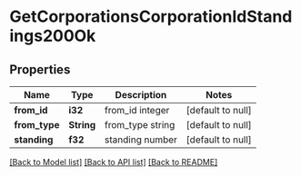 # GetCorporationsCorporationIdStandings200Ok

## Properties
Name | Type | Description | Notes
------------ | ------------- | ------------- | -------------
**from_id** | **i32** | from_id integer | [default to null]
**from_type** | **String** | from_type string | [default to null]
**standing** | **f32** | standing number | [default to null]

[[Back to Model list]](../README.md#documentation-for-models) [[Back to API list]](../README.md#documentation-for-api-endpoints) [[Back to README]](../README.md)



